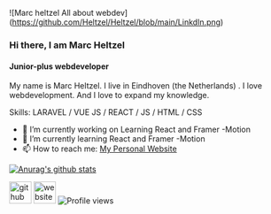 ![Marc heltzel All about webdev] (https://github.com/Heltzel/Heltzel/blob/main/LinkdIn.png)
### Hi there, I am Marc Heltzel
#### Junior-plus webdeveloper
My name is Marc Heltzel. I live in Eindhoven (the Netherlands) . I love webdevelopment. And I love to expand my knowledge.

Skills: LARAVEL / VUE JS / REACT / JS / HTML / CSS

- 🔭 I’m currently working on Learning React and Framer -Motion 
- 🌱 I’m currently learning  React and Framer -Motion 
- 📫 How to reach me: [My Personal Website](http://heltson.com/) 



[![Anurag's github stats](https://github-readme-stats.vercel.app/api?username=Heltzel)](https://github.com/anuraghazra/github-readme-stats)


[<img src='https://cdn.jsdelivr.net/npm/simple-icons@3.0.1/icons/github.svg' alt='github' height='40'>](https://github.com/Heltzel)  [<img src='https://cdn.jsdelivr.net/npm/simple-icons@3.0.1/icons/icloud.svg' alt='website' height='40'>](http://heltson.com/)  ![Profile views](https://gpvc.arturio.dev/Heltzel)  
